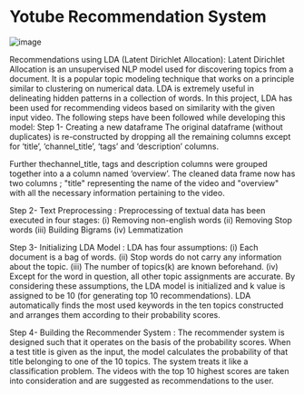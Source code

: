 # Yotube Recommendation System

![image](https://user-images.githubusercontent.com/25899745/184698408-22beabb2-53c7-4a34-aac7-0061f86e9b26.png)

Recommendations using LDA (Latent Dirichlet Allocation): Latent Dirichlet Allocation
is an unsupervised NLP model used for discovering topics from a document. It is a popular topic
modeling technique that works on a principle similar to clustering on numerical data. LDA is
extremely useful in delineating hidden patterns in a collection of words. In this project, LDA has
been used for recommending videos based on similarity with the given input video. The
following steps have been followed while developing this model:
Step 1- Creating a new dataframe
The original dataframe (without duplicates) is re-constructed by dropping all the remaining
columns except for ‘title’, ‘channel_title’, ‘tags’ and ‘description’ columns.

Further thechannel_title, tags and description columns were grouped together into a a column named
‘overview’. The cleaned data frame now has two columns ; "title" representing the name of the
video and "overview" with all the necessary information pertaining to the video.


Step 2- Text Preprocessing : Preprocessing of textual data has been executed in four stages:
(i) Removing non-english words (ii) Removing Stop words
(iii) Building Bigrams (iv) Lemmatization


Step 3- Initializing LDA Model : LDA has four assumptions:
(i) Each document is a bag of words.
(ii) Stop words do not carry any information about the topic.
(iii) The number of topics(k) are known beforehand.
(iv) Except for the word in question, all other topic assignments are accurate.
By considering these assumptions, the LDA model is initialized and k value is assigned to be 10
(for generating top 10 recommendations). LDA automatically finds the most used keywords in
the ten topics constructed and arranges them according to their probability scores.

Step 4- Building the Recommender System : The recommender system is designed such that it
operates on the basis of the probability scores. When a test title is given as the input, the model
calculates the probability of that title belonging to one of the 10 topics. The system treats it like a
classification problem. The videos with the top 10 highest scores are taken into consideration
and are suggested as recommendations to the user.



